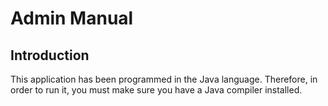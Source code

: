 # Admin Manual

## Introduction 

This application has been programmed in the Java language. Therefore, in order to run it, you must make sure you have a Java compiler installed.